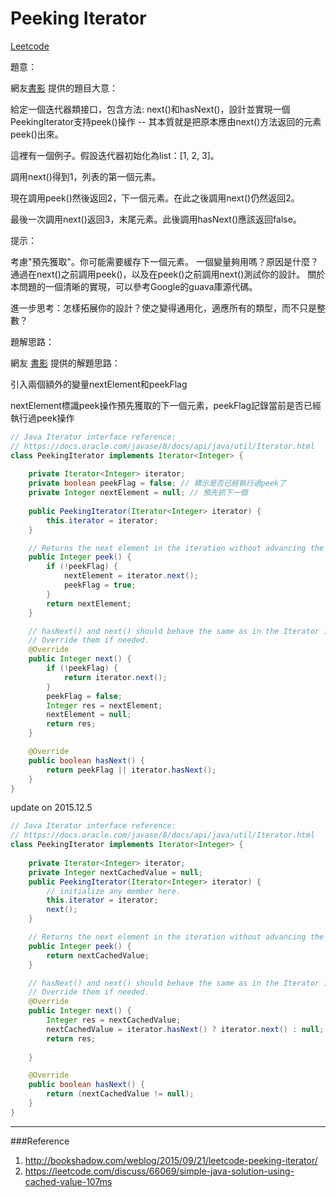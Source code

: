 # Peeking Iterator

[Leetcode](https://leetcode.com/problems/peeking-iterator/)

題意：

網友[書影](http://bookshadow.com/weblog/2015/09/21/leetcode-peeking-iterator/) 提供的題目大意：

給定一個迭代器類接口，包含方法: next()和hasNext()，設計並實現一個PeekingIterator支持peek()操作 -- 其本質就是把原本應由next()方法返回的元素peek()出來。

這裡有一個例子。假設迭代器初始化為list：[1, 2, 3]。

調用next()得到1，列表的第一個元素。

現在調用peek()然後返回2，下一個元素。在此之後調用next()仍然返回2。

最後一次調用next()返回3，末尾元素。此後調用hasNext()應該返回false。

提示：

考慮"預先獲取"。你可能需要緩存下一個元素。
一個變量夠用嗎？原因是什麼？
通過在next()之前調用peek()，以及在peek()之前調用next()測試你的設計。
關於本問題的一個清晰的實現，可以參考Google的guava庫源代碼。

進一步思考：怎樣拓展你的設計？使之變得通用化，適應所有的類型，而不只是整數？



題解思路：

網友 [書影](http://bookshadow.com/weblog/2015/09/21/leetcode-peeking-iterator/) 提供的解題思路：

引入兩個額外的變量nextElement和peekFlag

nextElement標識peek操作預先獲取的下一個元素，peekFlag記錄當前是否已經執行過peek操作


```java
// Java Iterator interface reference:
// https://docs.oracle.com/javase/8/docs/api/java/util/Iterator.html
class PeekingIterator implements Iterator<Integer> {
    
    private Iterator<Integer> iterator;
    private boolean peekFlag = false; // 標示是否已經執行過peek了
    private Integer nextElement = null; // 預先抓下一個
    
	public PeekingIterator(Iterator<Integer> iterator) {
	    this.iterator = iterator;
	}

    // Returns the next element in the iteration without advancing the iterator.
	public Integer peek() {
        if (!peekFlag) {
            nextElement = iterator.next();
            peekFlag = true;
        }
        return nextElement;
	}

	// hasNext() and next() should behave the same as in the Iterator interface.
	// Override them if needed.
	@Override
	public Integer next() {
	    if (!peekFlag) {
	        return iterator.next();
	    }
	    peekFlag = false;
	    Integer res = nextElement;
	    nextElement = null;
	    return res;
	}

	@Override
	public boolean hasNext() {
	    return peekFlag || iterator.hasNext();
	}
}
```

update on 2015.12.5

```java
// Java Iterator interface reference:
// https://docs.oracle.com/javase/8/docs/api/java/util/Iterator.html
class PeekingIterator implements Iterator<Integer> {
    
    private Iterator<Integer> iterator;
    private Integer nextCachedValue = null;
	public PeekingIterator(Iterator<Integer> iterator) {
	    // initialize any member here.
	    this.iterator = iterator;
	    next();
	}

    // Returns the next element in the iteration without advancing the iterator.
	public Integer peek() {
        return nextCachedValue;
	}

	// hasNext() and next() should behave the same as in the Iterator interface.
	// Override them if needed.
	@Override
	public Integer next() {
	    Integer res = nextCachedValue;
	    nextCachedValue = iterator.hasNext() ? iterator.next() : null;
	    return res;
	    
	}

	@Override
	public boolean hasNext() {
	    return (nextCachedValue != null);
	}
}
```

---
###Reference
1. http://bookshadow.com/weblog/2015/09/21/leetcode-peeking-iterator/
2. https://leetcode.com/discuss/66069/simple-java-solution-using-cached-value-107ms